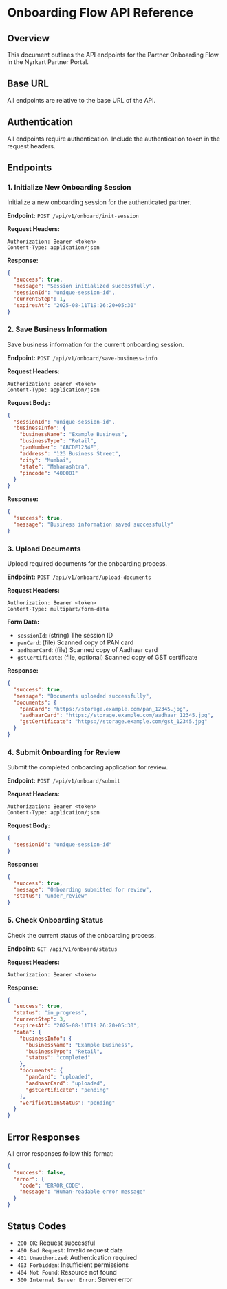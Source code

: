 # Onboarding Flow API Reference

## Overview
This document outlines the API endpoints for the Partner Onboarding Flow in the Nyrkart Partner Portal.

## Base URL
All endpoints are relative to the base URL of the API.

## Authentication
All endpoints require authentication. Include the authentication token in the request headers.

## Endpoints

### 1. Initialize New Onboarding Session
Initialize a new onboarding session for the authenticated partner.

**Endpoint:** `POST /api/v1/onboard/init-session`

**Request Headers:**
```
Authorization: Bearer <token>
Content-Type: application/json
```

**Response:**
```json
{
  "success": true,
  "message": "Session initialized successfully",
  "sessionId": "unique-session-id",
  "currentStep": 1,
  "expiresAt": "2025-08-11T19:26:20+05:30"
}
```

### 2. Save Business Information
Save business information for the current onboarding session.

**Endpoint:** `POST /api/v1/onboard/save-business-info`

**Request Headers:**
```
Authorization: Bearer <token>
Content-Type: application/json
```

**Request Body:**
```json
{
  "sessionId": "unique-session-id",
  "businessInfo": {
    "businessName": "Example Business",
    "businessType": "Retail",
    "panNumber": "ABCDE1234F",
    "address": "123 Business Street",
    "city": "Mumbai",
    "state": "Maharashtra",
    "pincode": "400001"
  }
}
```

**Response:**
```json
{
  "success": true,
  "message": "Business information saved successfully"
}
```

### 3. Upload Documents
Upload required documents for the onboarding process.

**Endpoint:** `POST /api/v1/onboard/upload-documents`

**Request Headers:**
```
Authorization: Bearer <token>
Content-Type: multipart/form-data
```

**Form Data:**
- `sessionId`: (string) The session ID
- `panCard`: (file) Scanned copy of PAN card
- `aadhaarCard`: (file) Scanned copy of Aadhaar card
- `gstCertificate`: (file, optional) Scanned copy of GST certificate

**Response:**
```json
{
  "success": true,
  "message": "Documents uploaded successfully",
  "documents": {
    "panCard": "https://storage.example.com/pan_12345.jpg",
    "aadhaarCard": "https://storage.example.com/aadhaar_12345.jpg",
    "gstCertificate": "https://storage.example.com/gst_12345.jpg"
  }
}
```

### 4. Submit Onboarding for Review
Submit the completed onboarding application for review.

**Endpoint:** `POST /api/v1/onboard/submit`

**Request Headers:**
```
Authorization: Bearer <token>
Content-Type: application/json
```

**Request Body:**
```json
{
  "sessionId": "unique-session-id"
}
```

**Response:**
```json
{
  "success": true,
  "message": "Onboarding submitted for review",
  "status": "under_review"
}
```

### 5. Check Onboarding Status
Check the current status of the onboarding process.

**Endpoint:** `GET /api/v1/onboard/status`

**Request Headers:**
```
Authorization: Bearer <token>
```

**Response:**
```json
{
  "success": true,
  "status": "in_progress",
  "currentStep": 3,
  "expiresAt": "2025-08-11T19:26:20+05:30",
  "data": {
    "businessInfo": {
      "businessName": "Example Business",
      "businessType": "Retail",
      "status": "completed"
    },
    "documents": {
      "panCard": "uploaded",
      "aadhaarCard": "uploaded",
      "gstCertificate": "pending"
    },
    "verificationStatus": "pending"
  }
}
```

## Error Responses
All error responses follow this format:
```json
{
  "success": false,
  "error": {
    "code": "ERROR_CODE",
    "message": "Human-readable error message"
  }
}
```

## Status Codes
- `200 OK`: Request successful
- `400 Bad Request`: Invalid request data
- `401 Unauthorized`: Authentication required
- `403 Forbidden`: Insufficient permissions
- `404 Not Found`: Resource not found
- `500 Internal Server Error`: Server error
